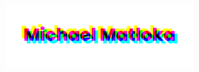<a href="https://matloka.com/"><img alt="Michael Matloka in CMYK" src="https://github.com/Twixes/Twixes/raw/master/banner.png"/></a>
